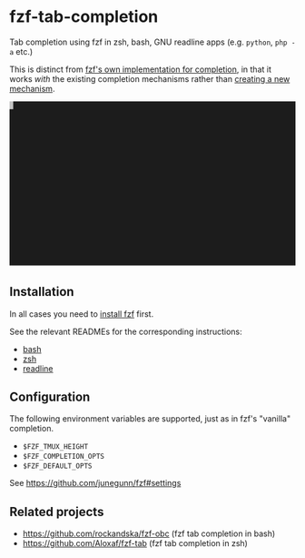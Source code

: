 # fzf-tab-completion

Tab completion using fzf in zsh, bash, GNU readline apps (e.g. `python`, `php -a` etc.)

This is distinct from
[fzf's own implementation for completion](https://github.com/junegunn/fzf#fuzzy-completion-for-bash-and-zsh),
in that it works _with_ the existing completion mechanisms
rather than [creating a new mechanism](https://github.com/junegunn/fzf/wiki/Examples-(completion)).

![Example](./example.svg)

## Installation

In all cases you need to [install fzf](https://github.com/junegunn/fzf#installation) first.

See the relevant READMEs for the corresponding instructions:
* [bash](./bash/README.md)
* [zsh](./zsh/README.md)
* [readline](./readline/README.md)

## Configuration

The following environment variables are supported, just as in fzf's "vanilla" completion.
* `$FZF_TMUX_HEIGHT`
* `$FZF_COMPLETION_OPTS`
* `$FZF_DEFAULT_OPTS`

See <https://github.com/junegunn/fzf#settings>

## Related projects

* <https://github.com/rockandska/fzf-obc> (fzf tab completion in bash)
* <https://github.com/Aloxaf/fzf-tab> (fzf tab completion in zsh)
